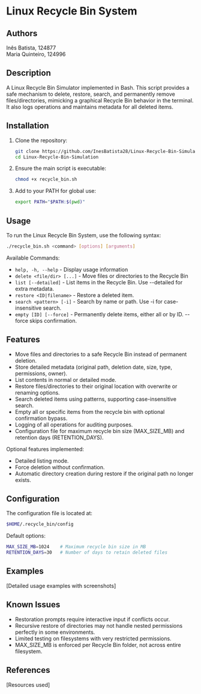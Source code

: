 # Linux Recycle Bin System

## Authors
Inês Batista, 124877<br>
Maria Quinteiro, 124996

## Description
A Linux Recycle Bin Simulator implemented in Bash. This script provides a safe mechanism to delete, restore, search, and permanently remove files/directories, mimicking a graphical Recycle Bin behavior in the terminal. It also logs operations and maintains metadata for all deleted items.

## Installation
1. Clone the repository:
   ```bash
   git clone https://github.com/InesBatista28/Linux-Recycle-Bin-Simulation.git
   cd Linux-Recycle-Bin-Simulation

2. Ensure the main script is executable:
    ```bash
    chmod +x recycle_bin.sh

3. Add to your PATH for global use:
    ```bash
    export PATH="$PATH:$(pwd)"
    ```

## Usage
To run the Linux Recycle Bin System, use the following syntax:

```bash
./recycle_bin.sh <command> [options] [arguments]
```

Available Commands:
* ```help, -h, --help``` - Display usage information
* ```delete <file/dir> [...]``` - Move files or directories to the Recycle Bin
* ```list [--detailed]``` - List items in the Recycle Bin. Use --detailed for extra metadata.
* ```restore <ID|filename>``` - Restore a deleted item.
* ```search <pattern> [-i]``` - Search by name or path. Use -i for case-insensitive search.
* ```empty [ID] [--force]``` - Permanently delete items, either all or by ID. --force skips confirmation.

## Features
* Move files and directories to a safe Recycle Bin instead of permanent deletion.
* Store detailed metadata (original path, deletion date, size, type, permissions, owner).
* List contents in normal or detailed mode.
* Restore files/directories to their original location with overwrite or renaming options.
* Search deleted items using patterns, supporting case-insensitive search.
* Empty all or specific items from the recycle bin with optional confirmation bypass.
* Logging of all operations for auditing purposes.
* Configuration file for maximum recycle bin size (MAX_SIZE_MB) and retention days (RETENTION_DAYS).

Optional features implemented:
* Detailed listing mode.
* Force deletion without confirmation.
* Automatic directory creation during restore if the original path no longer exists.

## Configuration
The configuration file is located at:
```bash
$HOME/.recycle_bin/config
```

Default options:
```bash
MAX_SIZE_MB=1024    # Maximum recycle bin size in MB
RETENTION_DAYS=30   # Number of days to retain deleted files
```

## Examples
[Detailed usage examples with screenshots]

## Known Issues
* Restoration prompts require interactive input if conflicts occur.
* Recursive restore of directories may not handle nested permissions perfectly in some environments.
* Limited testing on filesystems with very restricted permissions.
* MAX_SIZE_MB is enforced per Recycle Bin folder, not across entire filesystem.

## References
[Resources used]
